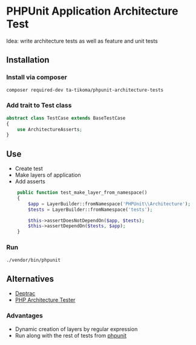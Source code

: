 # PHPUnit Application Architecture Test

Idea: write architecture tests as well as feature and unit tests

## Installation

### Install via composer

```bash
composer required-dev ta-tikoma/phpunit-architecture-tests
```

### Add trait to Test class

```php
abstract class TestCase extends BaseTestCase
{
    use ArchitectureAsserts;
}
```

## Use

- Create test
- Make layers of application
- Add asserts

```php
    public function test_make_layer_from_namespace()
    {
        $app = LayerBuilder::fromNamespace('PHPUnit\\Architecture');
        $tests = LayerBuilder::fromNamespace('tests');

        $this->assertDoesNotDependOn($app, $tests);
        $this->assertDependOn($tests, $app);
    }

```

### Run
```bash
./vendor/bin/phpunit
```

## Alternatives
- [Deptrac](https://github.com/qossmic/deptrac)
- [PHP Architecture Tester](https://github.com/carlosas/phpat)

### Advantages
- Dynamic creation of layers by regular expression
- Run along with the rest of tests from [phpunit](https://github.com/sebastianbergmann/phpunit)
